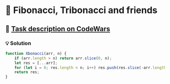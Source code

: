 # 📝 Fibonacci, Tribonacci and friends

## 🔗 [Task description on CodeWars](https://www.codewars.com/kata/556e0fccc392c527f20000c5)

### 💡 Solution

```javascript
function Xbonacci(arr, n) {
    if (arr.length > n) return arr.slice(0, n);
    let res = [...arr];
    for (let i = 0; res.length < n; i++) res.push(res.slice(-arr.length).reduce((sum, n) => sum + n, 0));
    return res;
}
```
